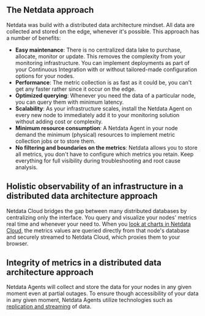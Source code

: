 <!--
title: "Distributed data architecture"
sidebar_label: "Distributed data architecture"
custom_edit_url: "https://github.com/netdata/netdata/blob/master/docs/concepts/netdata-architecture/distributed-data-architecture.md"
learn_status: "Published"
learn_topic_type: "Concepts"
learn_rel_path: "netdata-architecture"
learn_docs_purpose: "Explain the Netdata approach, every Agent a standalone database+data collection tool+integration tools"
-->

## The Netdata approach

Netdata was build with a distributed data architecture mindset. All data are collected and stored on the edge, whenever
it's possible. This approach has a number of benefits:

- **Easy maintenance**: There is no centralized data lake to purchase, allocate, monitor or update. This removes the
  complexity from your monitoring infrastructure. You can implement deployments as part of your Continuous Integration
  with or without tailored-made configuration options for your nodes.
- **Performance**: The metric collection is as fast as it could be, you can't get any faster rather since it occur on
  the edge.
- **Optimized querying**: Whenever you need the data of a particular node, you can query them with minimum latency.
- **Scalability**: As your infrastructure scales, install the Netdata Agent on every new node to immediately add it to
  your monitoring solution without adding cost or complexity.
- **Minimum resource consumption**: A Netdata Agent in your node demand the minimum (physical) resources to implement
  metric collection jobs or to store them.
- **No filtering and boundaries on the metrics**: Netdata allows you to store all metrics, you don't have to configure
  which metrics you retain. Keep everything for full visibility during troubleshooting and root cause analysis.

## Holistic observability of an infrastructure in a distributed data architecture approach

Netdata Cloud bridges the gap between many distributed databases by centralizing only the interface. You query and
visualize your nodes' metrics real time and whenever your need to. When
you [look at charts in Netdata Cloud](/docs/visualize/interact-dashboards-charts.md), the metrics values are queried
directly from that node's database and securely streamed to Netdata Cloud, which proxies them to your browser.

## Integrity of metrics in a distributed data architecture approach

Netdata Agents will collect and store the data for your nodes in any given moment even at partial outages. To ensure
though accessibility of your data in any given moment, Netdata Agents utilize technologies such
as [replication and streaming](https://github.com/netdata/netdata/docs/concepts/netdata-agent/metrics-streamind-replication.md)
of data. 

